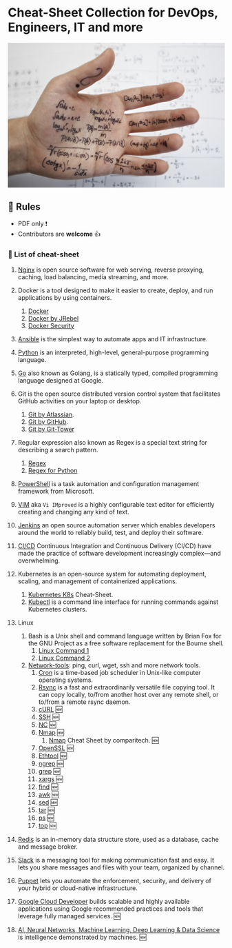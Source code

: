 # Cheat-Sheet Collection for DevOps, Engineers, IT and more

![Cheat Sheet](~img/cheatcheet.jpg)

## :scroll: Rules

* PDF only :exclamation:
* Contributors are **welcome** :+1:

### :pushpin: List of cheat-sheet

1. [Nginx](pdf/nginx.pdf) is open source software for web serving, reverse proxying, caching, load balancing, media streaming, and more.
1. Docker is a tool designed to make it easier to create, deploy, and run applications by using containers.
   1. [Docker](pdf/docker.pdf)
   1. [Docker by JRebel](pdf/docker_by_jrebel.pdf)
   1. [Docker Security](pdf/docker-security.pdf)
1. [Ansible](pdf/ansible.pdf) is the simplest way to automate apps and IT infrastructure.
1. [Python](pdf/python_beginners.pdf) is an interpreted, high-level, general-purpose programming language.
1. [Go](pdf/go_golang.pdf) also known as Golang, is a statically typed, compiled programming language designed at Google.
1. Git is the open source distributed version control system that facilitates GitHub activities on your laptop or desktop.
   1. [Git by Atlassian](pdf/atlassian-git-cheatsheet.pdf).
   1. [Git by GitHub](pdf/git_by_github.pdf).
   1. [Git by Git-Tower](pdf/git_by_git-tower.pdf)
1. Regular expression also known as Regex is a special text string for describing a search pattern.
   1. [Regex](pdf/regex.pdf)
   1. [Regex for Python](pdf/python-regular-expression-regex.pdf)
1. [PowerShell](pdf/Powershell.pdf) is a task automation and configuration management framework from Microsoft.
1. [VIM](pdf/vim-cheat-sheet.pdf) aka `Vi IMproved` is a highly configurable text editor for efficiently creating and changing any kind of text.
1. [Jenkins](pdf/Jenkins-Cheat-Sheet-converted.pdf) an open source automation server which enables developers around the world to reliably build, test, and deploy their software.
1. [CI/CD](pdf/cicd-framework_by_densify.pdf) Continuous Integration and Continuous Delivery (CI/CD) have made the practice of software development increasingly complex—and overwhelming.
1. Kubernetes is an open-source system for automating deployment, scaling, and management of containerized applications.
    1. [Kubernetes K8s](pdf/Kubernetes-Cheat-Sheet.pdf) Cheat-Sheet.
    1. [Kubectl](pdf/kubectl.pdf) is a command line interface for running commands against Kubernetes clusters.
1. Linux
    1. Bash is a Unix shell and command language written by Brian Fox for the GNU Project as a free software replacement for the Bourne shell.
       1. [Linux Command 1](pdf/linux-bash.pdf)
       1. [Linux Command 2](pdf/linux-bash-terminal.pdf)
    1. [Network-tools](pdf/linux-networing-tools.pdf): ping, curl, wget, ssh and more network tools.
          1. [Cron](pdf/cron.pdf) is a time-based job scheduler in Unix-like computer operating systems.
          1. [Rsync](pdf/rsync.pdf) is a fast and extraordinarily versatile file copying tool. It can copy locally, to/from another host over any remote shell, or to/from a remote rsync daemon.
          1. [cURL](pdf/curl.pdf) :new:
          1. [SSH](pdf/ssh.pdf) :new:
          1. [NC](pdf/netcat.pdf) :new:
          1. [Nmap](pdf/nmap.pdf) :new:
              1. [Nmap](pdf/Nmap-Cheat-Sheet.pdf) Cheat Sheet by comparitech. :new:
          1. [OpenSSL](pdf/openssl.pdf) :new:
          1. [Ethtool](pdf/ethtool.pdf) :new:
          1. [ngrep](pdf/ngrep.pdf) :new:
          1. [grep](pdf/grep.pdf) :new:
          1. [xargs](pdf/xargs.pdf) :new:
          1. [find](pdf/find.pdf) :new:
          1. [awk](pdf/awk.pdf) :new:
          1. [sed](pdf/sed.pdf) :new:
          1. [tar](pdf/tar.pdf) :new:
          1. [ps](pdf/ps.pdf) :new:
          1. [top](pdf/top.pdf) :new:

1. [Redis](pdf/redis.pdf) is an in-memory data structure store, used as a database, cache and message broker.
1. [Slack](pdf/slack.pdf) is a messaging tool for making communication fast and easy. It lets you share messages and files with your team, organized by channel.
1. [Puppet](pdf/puppet) lets you automate the enforcement, security, and delivery of your hybrid or cloud-native infrastructure.
1. [Google Cloud Developer](pdf/GoogleCloudDeveloper.pdf) builds scalable and highly available applications using Google recommended practices and tools that leverage fully managed services. :new:
1. [AI, Neural Networks, Machine Learning, Deep Learning & Data Science](pdf/AI_ML.pdf) is intelligence demonstrated by machines. :new:

